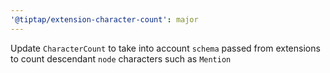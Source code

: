 ```yaml
---
'@tiptap/extension-character-count': major
---
```


Update `CharacterCount` to take into account `schema` passed from extensions to count descendant `node` characters such as `Mention`
